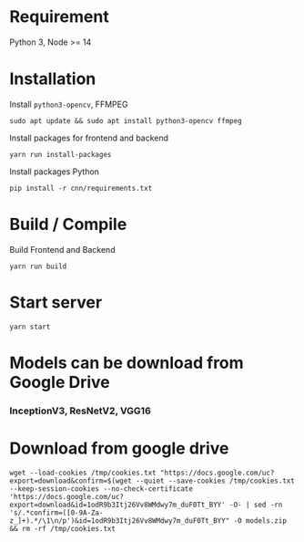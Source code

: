 # Requirement

Python 3, Node >= 14

# Installation

Install `python3-opencv`, FFMPEG

`sudo apt update && sudo apt install python3-opencv ffmpeg`

Install packages for frontend and backend

`yarn run install-packages`

Install packages Python

`pip install -r cnn/requirements.txt`

# Build / Compile

Build Frontend and Backend

`yarn run build`

# Start server

`yarn start`

# Models can be download from Google Drive

### InceptionV3, ResNetV2, VGG16

# Download from google drive

`wget --load-cookies /tmp/cookies.txt "https://docs.google.com/uc?export=download&confirm=$(wget --quiet --save-cookies /tmp/cookies.txt --keep-session-cookies --no-check-certificate 'https://docs.google.com/uc?export=download&id=1odR9b3Itj26Vv8WMdwy7m_duF0Tt_BYY' -O- | sed -rn 's/.*confirm=([0-9A-Za-z_]+).*/\1\n/p')&id=1odR9b3Itj26Vv8WMdwy7m_duF0Tt_BYY" -O models.zip && rm -rf /tmp/cookies.txt`

